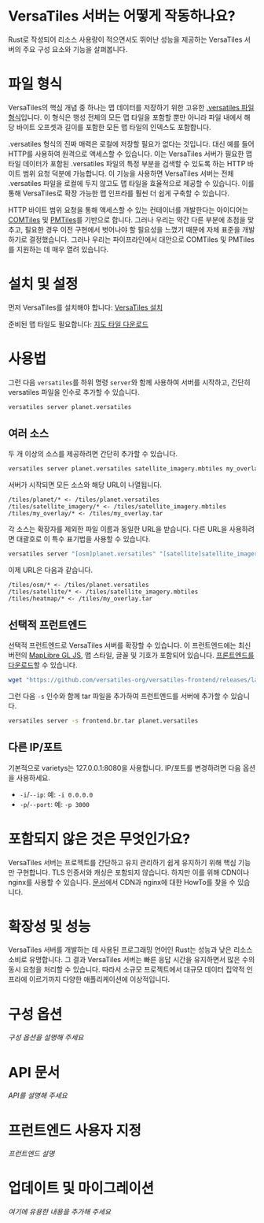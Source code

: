 # VersaTiles 서버는 어떻게 작동하나요?

Rust로 작성되어 리소스 사용량이 적으면서도 뛰어난 성능을 제공하는 VersaTiles 서버의 주요 구성 요소와 기능을 살펴봅니다.

# 파일 형식

VersaTiles의 핵심 개념 중 하나는 맵 데이터를 저장하기 위한 고유한 [.versatiles 파일 형식](https://github.com/versatiles-org/versatiles-spec)입니다. 이 형식은 행성 전체의 모든 맵 타일을 포함할 뿐만 아니라 파일 내에서 해당 바이트 오프셋과 길이를 포함한 모든 맵 타일의 인덱스도 포함합니다.

.versatiles 형식의 진짜 매력은 로컬에 저장할 필요가 없다는 것입니다. 대신 예를 들어 HTTP를 사용하여 원격으로 액세스할 수 있습니다. 이는 VersaTiles 서버가 필요한 맵 타일 데이터가 포함된 .versatiles 파일의 특정 부분을 검색할 수 있도록 하는 HTTP 바이트 범위 요청 덕분에 가능합니다. 이 기능을 사용하면 VersaTiles 서버는 전체 .versatiles 파일을 로컬에 두지 않고도 맵 타일을 효율적으로 제공할 수 있습니다. 이를 통해 VersaTiles로 확장 가능한 맵 인프라를 훨씬 더 쉽게 구축할 수 있습니다.

HTTP 바이트 범위 요청을 통해 액세스할 수 있는 컨테이너를 개발한다는 아이디어는 [COMTiles](https://github.com/mactrem/com-tiles) 및 [PMTiles](https://github.com/protomaps/PMTiles)를 기반으로 합니다. 그러나 우리는 약간 다른 부분에 초점을 맞추고, 필요한 경우 이전 구현에서 벗어나야 할 필요성을 느꼈기 때문에 자체 표준을 개발하기로 결정했습니다. 그러나 우리는 파이프라인에서 대안으로 COMTiles 및 PMTiles를 지원하는 데 매우 열려 있습니다.

# 설치 및 설정

먼저 VersaTiles를 설치해야 합니다: [VersaTiles 설치](../guides/install_versatiles.ko.md)

준비된 맵 타일도 필요합니다: [지도 타일 다운로드](../guides/download_tiles.ko.md)

# 사용법

그런 다음 `versatiles`를 하위 명령 `server`와 함께 사용하여 서버를 시작하고, 간단히 versatiles 파일을 인수로 추가할 수 있습니다.
```bash
versatiles server planet.versatiles
```

## 여러 소스

두 개 이상의 소스를 제공하려면 간단히 추가할 수 있습니다.
```bash
versatiles server planet.versatiles satellite_imagery.mbtiles my_overlay.tar
```

서버가 시작되면 모든 소스와 해당 URL이 나열됩니다.
```
/tiles/planet/* <- /tiles/planet.versatiles
/tiles/satellite_imagery/* <- /tiles/satellite_imagery.mbtiles
/tiles/my_overlay/* <- /tiles/my_overlay.tar
```

각 소스는 확장자를 제외한 파일 이름과 동일한 URL을 받습니다. 다른 URL을 사용하려면 대괄호로 이 특수 표기법을 사용할 수 있습니다.
```bash
versatiles server "[osm]planet.versatiles" "[satellite]satellite_imagery.mbtiles" "[heatmap]my_overlay.tar"
```

이제 URL은 다음과 같습니다.
```
/tiles/osm/* <- /tiles/planet.versatiles
/tiles/satellite/* <- /tiles/satellite_imagery.mbtiles
/tiles/heatmap/* <- /tiles/my_overlay.tar
```

## 선택적 프런트엔드

선택적 프런트엔드로 VersaTiles 서버를 확장할 수 있습니다. 이 프런트엔드에는 최신 버전의 [MapLibre GL JS](https://github.com/maplibre/maplibre-gl-js), 맵 스타일, 글꼴 및 기호가 포함되어 있습니다. [프론트엔드를 다운로드](../basics/frontend.md#download-the-frontend)할 수 있습니다.
```bash
wget "https://github.com/versatiles-org/versatiles-frontend/releases/latest/download/frontend.br.tar"
```

그런 다음 `-s` 인수와 함께 tar 파일을 추가하여 프런트엔드를 서버에 추가할 수 있습니다.

```bash
versatiles server -s frontend.br.tar planet.versatiles
```

## 다른 IP/포트

기본적으로 varietys는 127.0.0.1:8080을 사용합니다. IP/포트를 변경하려면 다음 옵션을 사용하세요.
- `-i`/`--ip`: 예: `-i 0.0.0.0`
- `-p`/`--port`: 예: `-p 3000`

# 포함되지 않은 것은 무엇인가요?

VersaTiles 서버는 프로젝트를 간단하고 유지 관리하기 쉽게 유지하기 위해 핵심 기능만 구현합니다. TLS 인증서와 캐싱은 포함되지 않습니다. 하지만 이를 위해 CDN이나 nginx를 사용할 수 있습니다. [문서](https://github.com/versatiles-org/versatiles-documentation)에서 CDN과 nginx에 대한 HowTo를 찾을 수 있습니다.

# 확장성 및 성능

VersaTiles 서버를 개발하는 데 사용된 프로그래밍 언어인 Rust는 성능과 낮은 리소스 소비로 유명합니다. 그 결과 VersaTiles 서버는 빠른 응답 시간을 유지하면서 많은 수의 동시 요청을 처리할 수 있습니다. 따라서 소규모 프로젝트에서 대규모 데이터 집약적 인프라에 이르기까지 다양한 애플리케이션에 이상적입니다.

# 구성 옵션

*구성 옵션을 설명해 주세요*

# API 문서

*API를 설명해 주세요*

# 프런트엔드 사용자 지정

*프런트엔드 설명*

# 업데이트 및 마이그레이션

*여기에 유용한 내용을 추가해 주세요*
